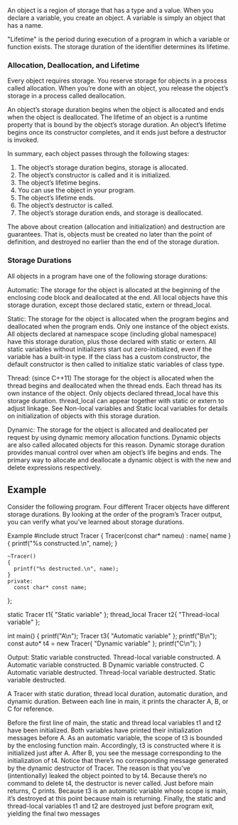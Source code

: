 An object is a region of storage that has a type and a value. When you declare a variable, you create an object. A variable is simply an object that has a name.

"Lifetime" is the period during execution of a program in which a variable or function exists. The storage duration of the identifier determines its lifetime.



### Allocation, Deallocation, and Lifetime
Every object requires storage. You reserve storage for objects in a process called allocation. When you’re done with an object, you release the object’s storage in a process called deallocation.

An object’s storage duration begins when the object is allocated and ends when the object is deallocated. The lifetime of an object is a runtime property that is bound by the object’s storage duration. An object’s lifetime begins once its constructor completes, and it ends just before a destructor is invoked.

In summary, each object passes through the following stages:
1. The object’s storage duration begins, storage is allocated.
2. The object’s constructor is called and it is initialized.
3. The object’s lifetime begins.
4. You can use the object in your program.
5. The object’s lifetime ends.
6. The object’s destructor is called.
7. The object’s storage duration ends, and storage is deallocated.

The above about creation (allocation and initialization) and destruction are guarantees. That is, objects must be created no later than the point of definition, and destroyed no earlier than the end of the storage duration.




### Storage Durations

All objects in a program have one of the following storage durations:

Automatic:
  The storage for the object is allocated at the beginning of the enclosing code block and deallocated at the end. All local objects have this storage duration, except those declared static, extern or thread_local.

Static:
  The storage for the object is allocated when the program begins and deallocated when the program ends. Only one instance of the object exists. All objects declared at namespace scope (including global namespace) have this storage duration, plus those declared with static or extern. All static variables without initializers start out zero-initialized, even if the variable has a built-in type. If the class has a custom constructor, the default constructor is then called to initialize static variables of class type.

Thread: (since C++11)
  The storage for the object is allocated when the thread begins and deallocated when the thread ends. Each thread has its own instance of the object. Only objects declared thread_local have this storage duration. thread_local can appear together with static or extern to adjust linkage. See Non-local variables and Static local variables for details on initialization of objects with this storage duration.

Dynamic:
  The storage for the object is allocated and deallocated per request by using dynamic memory allocation functions. Dynamic objects are also called allocated objects for this reason. Dynamic storage duration provides manual control over when am object’s life begins and ends. The primary way to allocate and deallocate a dynamic object is with the new and delete expressions respectively.      







## Example

Consider the following program. Four different Tracer objects have
different storage durations. By looking at the order of the program’s Tracer
output, you can verify what you’ve learned about storage durations.

Example
  #include <cstdio>
  struct Tracer
  {
    Tracer(const char* nameu) : name{ name }
    {
      printf("%s constructed.\n", name);
    }

    ~Tracer()
    {
      printf("%s destructed.\n", name);
    }
    private:
      const char* const name;
  };

  static Tracer t1{ "Static variable" };
  thread_local Tracer t2{ "Thread-local variable" };

  int main() {
    printf("A\n");
    Tracer t3{ "Automatic variable" };
    printf("B\n");
    const auto* t4 = new Tracer{ "Dynamic variable" };
    printf("C\n");
  }

Output:
Static variable constructed.
Thread-local variable constructed.
A
Automatic variable constructed.
B
Dynamic variable constructed.
C
Automatic variable destructed.
Thread-local variable destructed.
Static variable destructed.

A Tracer with static duration, thread local duration, automatic duration, and dynamic duration. Between each line in main, it prints the character A, B, or C for reference.

Before the first line of main, the static and thread local variables
t1 and t2 have been initialized. Both variables have printed their initialization messages before A. As an automatic variable, the scope of t3 is bounded by the enclosing function main.
Accordingly, t3 is constructed where it is initialized just after A.
After B, you see the message corresponding to the initialization of t4.
Notice that there’s no corresponding message generated by the dynamic
destructor of Tracer. The reason is that you’ve (intentionally) leaked the
object pointed to by t4. Because there’s no command to delete t4, the
destructor is never called. Just before main returns, C prints. Because t3 is an automatic variable
whose scope is main, it’s destroyed at this point because main is returning.
Finally, the static and thread-local variables t1 and t2 are destroyed just
before program exit, yielding the final two messages
